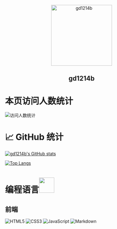 <p align="center">
 <img width="200px" src="https://blog.gd1214b.icu/images/avatar.png" align="center" alt="gd1214b" />
 <h2 align="center">gd1214b</h2>
</p>

# 本页访问人数统计
![访问人数统计](https://count.getloli.com/get/@gd1214b-github?theme=gelbooru)


# 📈 GitHub 统计
[![gd1214b's GitHub stats](https://github-readme-stats.vercel.app/api?username=gd1214b&show_icons=true)](https://github.com/gd1214b)

[![Top Langs](https://github-readme-stats.vercel.app/api/top-langs/?username=gd1214b&layout=compact)](https://github.com/gd1214b)

# 编程语言<img src="https://media.giphy.com/media/WUlplcMpOCEmTGBtBW/giphy.gif" width="50">
## 前端
![HTML5](https://img.shields.io/badge/HTML5-E34F26?style=for-the-badge&logo=html5&logoColor=white) ![CSS3](https://img.shields.io/badge/CSS3-1572B6?style=for-the-badge&logo=css3&logoColor=white) ![JavaScript](https://img.shields.io/badge/JavaScript-323330?style=for-the-badge&logo=javascript&logoColor=F7DF1E) ![Markdown](https://img.shields.io/badge/Markdown-000000?style=for-the-badge&logo=markdown&logoColor=white)
